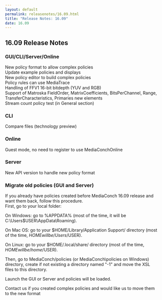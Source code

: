 ```yaml
---
layout: default
permalink: releasenotes/16.09.html
title: "Release Notes: 16.09"
date: 16.09
---
```

## 16.09 Release Notes

### GUI/CLI/Server/Online

New policy format to allow complex policies  
Update example policies and displays  
New policy editor to build complex policies  
Policy rules can use MediaTrace  
Handling of FFV1 16-bit bitdepth (YUV and RGB)  
Support of Matroska FieldOrder, MatrixCoefficients, BitsPerChannel, Range, TransferCharacteristics, Primaries new elements  
Stream count policy test (in General section)  


### CLI

Compare files (technology preview)  


### Online

Guest mode, no need to register to use MediaConchOnline  

### Server

New API version to handle new policy format  


### Migrate old policies (GUI and Server)

If you already have policies created before MediaConch 16.09 release and want them back, follow this procedure.  
First, go to your local folder:  

On Windows: go to %APPDATA% (most of the time, it will be C:\Users\$USER\AppData\Roaming\).  

On Mac OS: go to your $HOME/Library/Application Support/ directory (most of the time, $HOME will be /Users/$USER).  

On Linux: go to your $HOME/.local/share/ directory (most of the time, $HOME will be /home/$USER).  

Then, go to MediaConch/policies (or MediaConch\policies on Windows) directory, create if not existing a directory named "-1" and move the XSL files to this directory.  

Launch the GUI or Server and policies will be loaded.  

Contact us if you created complex policies and would like us to move them to the new format  

